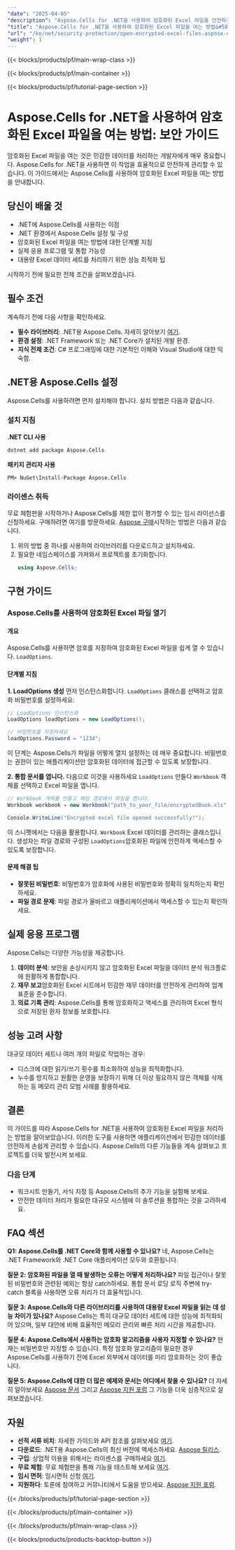 ```yaml
---
"date": "2025-04-05"
"description": "Aspose.Cells for .NET을 사용하여 암호화된 Excel 파일을 안전하게 여는 방법을 알아보세요. 이 단계별 가이드에서는 설정, 구현 및 성능 향상 팁을 다룹니다."
"title": "Aspose.Cells for .NET을 사용하여 암호화된 Excel 파일을 여는 방법&#58; 보안 가이드"
"url": "/ko/net/security-protection/open-encrypted-excel-files-aspose-cells-net/"
"weight": 1
---
```


{{< blocks/products/pf/main-wrap-class >}}

{{< blocks/products/pf/main-container >}}

{{< blocks/products/pf/tutorial-page-section >}}


# Aspose.Cells for .NET을 사용하여 암호화된 Excel 파일을 여는 방법: 보안 가이드

암호화된 Excel 파일을 여는 것은 민감한 데이터를 처리하는 개발자에게 매우 중요합니다. Aspose.Cells for .NET을 사용하면 이 작업을 효율적으로 안전하게 관리할 수 있습니다. 이 가이드에서는 Aspose.Cells를 사용하여 암호화된 Excel 파일을 여는 방법을 안내합니다.

## 당신이 배울 것
- .NET에 Aspose.Cells를 사용하는 이점
- .NET 환경에서 Aspose.Cells 설정 및 구성
- 암호화된 Excel 파일을 여는 방법에 대한 단계별 지침
- 실제 응용 프로그램 및 통합 가능성
- 대용량 Excel 데이터 세트를 처리하기 위한 성능 최적화 팁

시작하기 전에 필요한 전제 조건을 살펴보겠습니다.

## 필수 조건
계속하기 전에 다음 사항을 확인하세요.
- **필수 라이브러리**: .NET용 Aspose.Cells. 자세히 알아보기 [여기](https://reference.aspose.com/cells/net/).
- **환경 설정**: .NET Framework 또는 .NET Core가 설치된 개발 환경.
- **지식 전제 조건**: C# 프로그래밍에 대한 기본적인 이해와 Visual Studio에 대한 익숙함.

## .NET용 Aspose.Cells 설정
Aspose.Cells를 사용하려면 먼저 설치해야 합니다. 설치 방법은 다음과 같습니다.

### 설치 지침
**.NET CLI 사용**
```bash
dotnet add package Aspose.Cells
```

**패키지 관리자 사용**
```shell
PM> NuGet\Install-Package Aspose.Cells
```

### 라이센스 취득
무료 체험판을 시작하거나 Aspose.Cells를 제한 없이 평가할 수 있는 임시 라이선스를 신청하세요. 구매하려면 여기를 방문하세요. [Aspose 구매](https://purchase.aspose.com/buy)시작하는 방법은 다음과 같습니다.
1. 위의 방법 중 하나를 사용하여 라이브러리를 다운로드하고 설치하세요.
2. 필요한 네임스페이스를 가져와서 프로젝트를 초기화합니다.
   ```csharp
   using Aspose.Cells;
   ```

## 구현 가이드
### Aspose.Cells를 사용하여 암호화된 Excel 파일 열기
#### 개요
Aspose.Cells를 사용하면 암호를 지정하여 암호화된 Excel 파일을 쉽게 열 수 있습니다. `LoadOptions`.

#### 단계별 지침
**1. LoadOptions 생성**
먼저 인스턴스화합니다. `LoadOptions` 클래스를 선택하고 암호화 비밀번호를 설정하세요:
```csharp
// LoadOptions 인스턴스화
LoadOptions loadOptions = new LoadOptions();

// 비밀번호를 지정하세요
loadOptions.Password = "1234";
```
이 단계는 Aspose.Cells가 파일을 어떻게 열지 설정하는 데 매우 중요합니다. 비밀번호는 권한이 있는 애플리케이션만 암호화된 데이터에 접근할 수 있도록 보장합니다.

**2. 통합 문서를 엽니다.**
다음으로 이것을 사용하세요 `LoadOptions` 만들다 `Workbook` 객체를 선택하고 Excel 파일을 엽니다.
```csharp
// Workbook 개체를 만들고 해당 경로에서 파일을 엽니다.
Workbook workbook = new Workbook("path_to_your_file/encryptedBook.xls", loadOptions);

Console.WriteLine("Encrypted excel file opened successfully!");
```
이 스니펫에서는 다음을 활용합니다. `Workbook` Excel 데이터를 관리하는 클래스입니다. 생성자는 파일 경로와 구성된 `LoadOptions`암호화된 파일에 안전하게 액세스할 수 있도록 보장합니다.

#### 문제 해결 팁
- **잘못된 비밀번호**: 비밀번호가 암호화에 사용된 비밀번호와 정확히 일치하는지 확인하세요.
- **파일 경로 문제**: 파일 경로가 올바르고 애플리케이션에서 액세스할 수 있는지 확인하세요.

## 실제 응용 프로그램
Aspose.Cells는 다양한 가능성을 제공합니다.
1. **데이터 분석**: 보안을 손상시키지 않고 암호화된 Excel 파일을 데이터 분석 워크플로에 원활하게 통합합니다.
2. **재무 보고**암호화된 Excel 시트에서 민감한 재무 데이터를 안전하게 관리하여 업계 표준을 준수합니다.
3. **의료 기록 관리**: Aspose.Cells를 통해 암호화하고 액세스를 관리하여 Excel 형식으로 저장된 환자 정보를 보호합니다.

## 성능 고려 사항
대규모 데이터 세트나 여러 개의 파일로 작업하는 경우:
- 디스크에 대한 읽기/쓰기 횟수를 최소화하여 성능을 최적화합니다.
- 누수를 방지하고 원활한 운영을 보장하기 위해 더 이상 필요하지 않은 객체를 삭제하는 등 메모리 관리 모범 사례를 활용하세요.

## 결론
이 가이드를 따라 Aspose.Cells for .NET을 사용하여 암호화된 Excel 파일을 처리하는 방법을 알아보았습니다. 이러한 도구를 사용하면 애플리케이션에서 민감한 데이터를 안전하게 손쉽게 관리할 수 있습니다. Aspose.Cells의 다른 기능들을 계속 살펴보고 프로젝트를 더욱 발전시켜 보세요.

### 다음 단계
- 워크시트 만들기, 서식 지정 등 Aspose.Cells의 추가 기능을 실험해 보세요.
- 안전한 데이터 처리가 필요한 대규모 시스템에 이 솔루션을 통합하는 것을 고려하세요.

## FAQ 섹션
**Q1: Aspose.Cells를 .NET Core와 함께 사용할 수 있나요?**
네, Aspose.Cells는 .NET Framework와 .NET Core 애플리케이션 모두와 호환됩니다.

**질문 2: 암호화된 파일을 열 때 발생하는 오류는 어떻게 처리하나요?**
파일 접근이나 잘못된 비밀번호와 관련된 예외는 항상 catch하세요. 통합 문서 로딩 로직 주변에 try-catch 블록을 사용하면 오류 처리가 더 효율적입니다.

**질문 3: Aspose.Cells와 다른 라이브러리를 사용하여 대용량 Excel 파일을 읽는 데 성능 차이가 있나요?**
Aspose.Cells는 특히 대규모 데이터 세트에 대한 성능에 최적화되어 있으며, 일부 대안에 비해 효율적인 메모리 관리와 빠른 처리 시간을 제공합니다.

**질문 4: Aspose.Cells에서 사용하는 암호화 알고리즘을 사용자 지정할 수 있나요?**
현재는 비밀번호만 지정할 수 있습니다. 특정 암호화 알고리즘이 필요한 경우 Aspose.Cells를 사용하기 전에 Excel 외부에서 데이터를 미리 암호화하는 것이 좋습니다.

**질문 5: Aspose.Cells에 대한 더 많은 예제와 문서는 어디에서 찾을 수 있나요?**
더 자세히 알아보세요 [Aspose 문서](https://reference.aspose.com/cells/net/) 그리고 [Aspose 지원 포럼](https://forum.aspose.com/c/cells/9) 그 기능을 더욱 심층적으로 살펴보겠습니다.

## 자원
- **선적 서류 비치**: 자세한 가이드와 API 참조를 살펴보세요 [여기](https://reference.aspose.com/cells/net/).
- **다운로드**: .NET용 Aspose.Cells의 최신 버전에 액세스하세요. [Aspose 릴리스](https://releases.aspose.com/cells/net/).
- **구입**: 상업적 이용을 위해서는 라이센스를 구매하세요 [여기](https://purchase.aspose.com/buy).
- **무료 체험**: 무료 체험판을 통해 기능을 테스트해 보세요 [여기](https://releases.aspose.com/cells/net/).
- **임시 면허**: 임시면허 신청 [여기](https://purchase.aspose.com/temporary-license/).
- **지원하다**: 토론에 참여하고 커뮤니티에서 도움을 받으세요. [Aspose 지원 포럼](https://forum.aspose.com/c/cells/9).

{{< /blocks/products/pf/tutorial-page-section >}}

{{< /blocks/products/pf/main-container >}}

{{< /blocks/products/pf/main-wrap-class >}}

{{< blocks/products/products-backtop-button >}}